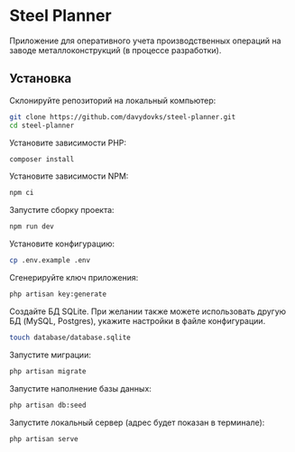 # Steel Planner

Приложение для оперативного учета производственных операций на заводе металлоконструкций (в процессе разработки).

## Установка

Склонируйте репозиторий на локальный компьютер:

```sh
git clone https://github.com/davydovks/steel-planner.git
cd steel-planner
```

Установите зависимости PHP:

```sh
composer install
```

Установите зависимости NPM:

```sh
npm ci
```

Запустите сборку проекта:

```sh
npm run dev
```

Установите конфигурацию:

```sh
cp .env.example .env
```

Сгенерируйте ключ приложения:

```sh
php artisan key:generate
```

Создайте БД SQLite. При желании также можете использовать другую БД (MySQL, Postgres), укажите настройки в файле конфигурации.

```sh
touch database/database.sqlite
```

Запустите миграции:

```sh
php artisan migrate
```

Запустите наполнение базы данных:

```sh
php artisan db:seed
```

Запустите локальный сервер (адрес будет показан в терминале):

```sh
php artisan serve
```
